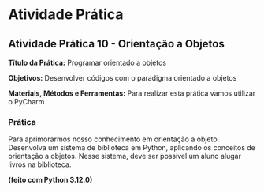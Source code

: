 # Atividade Prática

## **Atividade Prática 10 - Orientação a Objetos**

**Título da Prática:** Programar orientado a objetos

**Objetivos:** Desenvolver códigos com o paradigma orientado a objetos

**Materiais, Métodos e Ferramentas:** Para realizar esta prática vamos utilizar o PyCharm

### **Prática**

Para aprimorarmos nosso conhecimento em orientação a objeto. Desenvolva um sistema de biblioteca em Python, aplicando os conceitos de orientação a objetos. Nesse sistema, deve ser possível um aluno alugar livros na biblioteca.

**(feito com Python 3.12.0)**